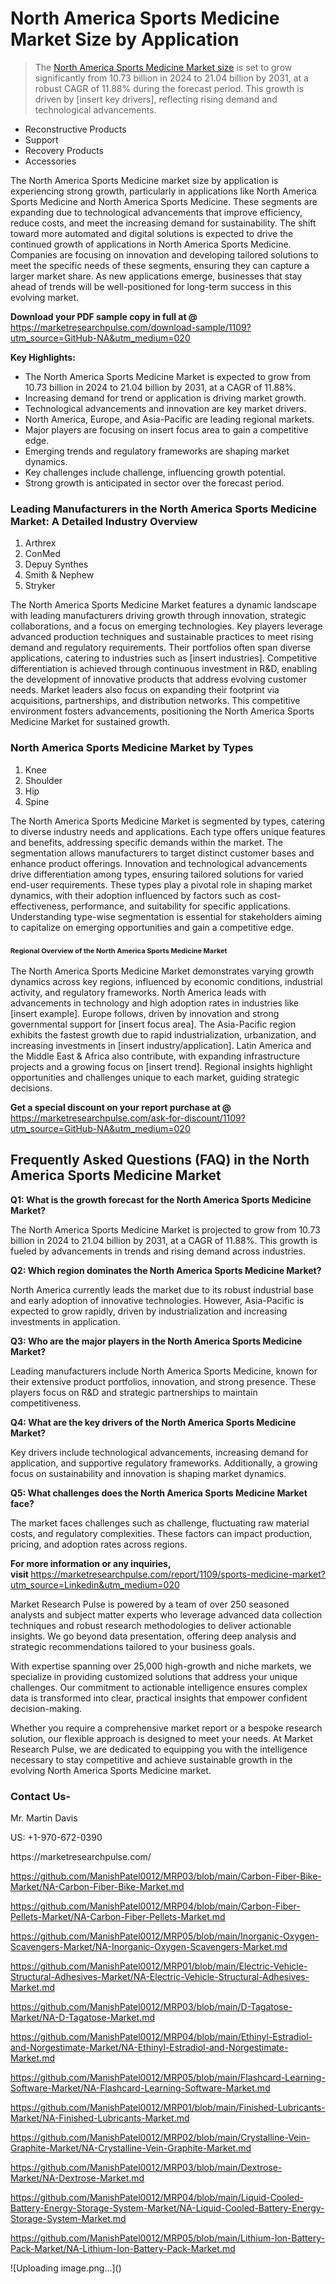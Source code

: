 <h1>North America Sports Medicine Market&nbsp;Size by Application</h1><blockquote><p>The <a href="https://marketresearchpulse.com/download-sample/1109?utm_source=GitHub-NA&amp;utm_medium=020">North America Sports Medicine Market size</a> is set to grow significantly from 10.73 billion in 2024 to 21.04 billion by 2031, at a robust CAGR of 11.88% during the forecast period. This growth is driven by [insert key drivers], reflecting rising demand and technological advancements.</p></blockquote><ul><li>Reconstructive Products <li> Support <li> Recovery Products <li> Accessories</li></ul><p>The North America Sports Medicine market size by application is experiencing strong growth, particularly in applications like North America Sports Medicine and North America Sports Medicine. These segments are expanding due to technological advancements that improve efficiency, reduce costs, and meet the increasing demand for sustainability. The shift toward more automated and digital solutions is expected to drive the continued growth of applications in North America Sports Medicine. Companies are focusing on innovation and developing tailored solutions to meet the specific needs of these segments, ensuring they can capture a larger market share. As new applications emerge, businesses that stay ahead of trends will be well-positioned for long-term success in this evolving market.</p><p><strong>Download your PDF sample copy in full at @ </strong><a href="https://marketresearchpulse.com/download-sample/1109?utm_source=GitHub-NA&amp;utm_medium=020">https://marketresearchpulse.com/download-sample/1109?utm_source=GitHub-NA&amp;utm_medium=020</a></p><p><strong>Key Highlights: </strong></p><ul><li>The North America Sports Medicine Market is expected to grow from 10.73 billion in 2024 to 21.04 billion by 2031, at a CAGR of 11.88%.</li><li>Increasing demand for trend or application is driving market growth.</li><li>Technological advancements and innovation are key market drivers.</li><li>North America, Europe, and Asia-Pacific are leading regional markets.</li><li>Major players are focusing on insert focus area to gain a competitive edge.</li><li>Emerging trends and regulatory frameworks are shaping market dynamics.</li><li>Key challenges include challenge, influencing growth potential.</li><li>Strong growth is anticipated in sector over the forecast period.</li></ul><h3>Leading Manufacturers in the North America Sports Medicine Market: A Detailed Industry Overview</h3><ol><li>Arthrex</li><li>ConMed</li><li>Depuy Synthes</li><li>Smith & Nephew</li><li>Stryker</li></ol><div class="flex max-w-full flex-col flex-grow"><div class="min-h-8 text-message flex w-full flex-col items-end gap-2 whitespace-normal break-words [.text-message+&amp;]:mt-5" dir="auto" data-message-author-role="assistant" data-message-id="fd8432e4-4910-450d-b182-61b7bfb0a01f" data-message-model-slug="gpt-4o"><div class="flex w-full flex-col gap-1 empty:hidden first:pt-[3px]"><div class="markdown prose w-full break-words dark:prose-invert light"><p>The North America Sports Medicine Market features a dynamic landscape with leading manufacturers driving growth through innovation, strategic collaborations, and a focus on emerging technologies. Key players leverage advanced production techniques and sustainable practices to meet rising demand and regulatory requirements. Their portfolios often span diverse applications, catering to industries such as [insert industries]. Competitive differentiation is achieved through continuous investment in R&amp;D, enabling the development of innovative products that address evolving customer needs. Market leaders also focus on expanding their footprint via acquisitions, partnerships, and distribution networks. This competitive environment fosters advancements, positioning the North America Sports Medicine Market for sustained growth.</p></div></div></div></div><h3>North America Sports Medicine Market by Types</h3><ol><li>Knee <li> Shoulder <li> Hip <li> Spine</li></ol><div class="flex max-w-full flex-col flex-grow"><div class="min-h-8 text-message flex w-full flex-col items-end gap-2 whitespace-normal break-words [.text-message+&amp;]:mt-5" dir="auto" data-message-author-role="assistant" data-message-id="084470be-0bb7-4664-bddf-5156b4f41249" data-message-model-slug="gpt-4o-mini"><div class="flex w-full flex-col gap-1 empty:hidden first:pt-[3px]"><div class="markdown prose w-full break-words dark:prose-invert light"><p>The North America Sports Medicine Market is segmented by types, catering to diverse industry needs and applications. Each type offers unique features and benefits, addressing specific demands within the market. The segmentation allows manufacturers to target distinct customer bases and enhance product offerings. Innovation and technological advancements drive differentiation among types, ensuring tailored solutions for varied end-user requirements. These types play a pivotal role in shaping market dynamics, with their adoption influenced by factors such as cost-effectiveness, performance, and suitability for specific applications. Understanding type-wise segmentation is essential for stakeholders aiming to capitalize on emerging opportunities and gain a competitive edge.</p></div></div></div></div><h3><span style="font-size: 11px;">Regional Overview of the North America Sports Medicine Market</span></h3><div class="flex max-w-full flex-col flex-grow"><div class="min-h-8 text-message flex w-full flex-col items-end gap-2 whitespace-normal break-words [.text-message+&amp;]:mt-5" dir="auto" data-message-author-role="assistant" data-message-id="e9038762-ce64-4e30-91c9-9bd413514231" data-message-model-slug="gpt-4o-mini"><div class="flex w-full flex-col gap-1 empty:hidden first:pt-[3px]"><div class="markdown prose w-full break-words dark:prose-invert light"><p>The North America Sports Medicine Market demonstrates varying growth dynamics across key regions, influenced by economic conditions, industrial activity, and regulatory frameworks. North America leads with advancements in technology and high adoption rates in industries like [insert example]. Europe follows, driven by innovation and strong governmental support for [insert focus area]. The Asia-Pacific region exhibits the fastest growth due to rapid industrialization, urbanization, and increasing investments in [insert industry/application]. Latin America and the Middle East &amp; Africa also contribute, with expanding infrastructure projects and a growing focus on [insert trend]. Regional insights highlight opportunities and challenges unique to each market, guiding strategic decisions.</p></div></div></div></div><p><strong>Get a special discount on your report purchase at @ </strong><a href="https://marketresearchpulse.com/ask-for-discount/1109?utm_source=GitHub-NA&amp;utm_medium=020">https://marketresearchpulse.com/ask-for-discount/1109?utm_source=GitHub-NA&amp;utm_medium=020</a></p><h2>Frequently Asked Questions (FAQ) in the North America Sports Medicine Market</h2><p><strong>Q1: What is the growth forecast for the North America Sports Medicine Market?</strong></p><p>The North America Sports Medicine Market is projected to grow from 10.73 billion in 2024 to 21.04 billion by 2031, at a CAGR of 11.88%. This growth is fueled by advancements in trends and rising demand across industries.</p><p><strong>Q2: Which region dominates the North America Sports Medicine Market?</strong></p><p>North America currently leads the market due to its robust industrial base and early adoption of innovative technologies. However, Asia-Pacific is expected to grow rapidly, driven by industrialization and increasing investments in application.</p><p><strong>Q3: Who are the major players in the North America Sports Medicine Market?</strong></p><p>Leading manufacturers include North America Sports Medicine, known for their extensive product portfolios, innovation, and strong presence. These players focus on R&amp;D and strategic partnerships to maintain competitiveness.</p><p><strong>Q4: What are the key drivers of the North America Sports Medicine Market?</strong></p><p>Key drivers include technological advancements, increasing demand for application, and supportive regulatory frameworks. Additionally, a growing focus on sustainability and innovation is shaping market dynamics.</p><p><strong>Q5: What challenges does the North America Sports Medicine Market face?</strong></p><p>The market faces challenges such as challenge, fluctuating raw material costs, and regulatory complexities. These factors can impact production, pricing, and adoption rates across regions.</p><p><strong>For more information or any inquiries, visit&nbsp;</strong><a href="https://marketresearchpulse.com/report/1109/sports-medicine-market?utm_source=Linkedin&utm_medium=020">https://marketresearchpulse.com/report/1109/sports-medicine-market?utm_source=Linkedin&utm_medium=020</a></p><p>Market Research Pulse is powered by a team of over 250 seasoned analysts and subject matter experts who leverage advanced data collection techniques and robust research methodologies to deliver actionable insights. We go beyond data presentation, offering deep analysis and strategic recommendations tailored to your business goals.</p><p>With expertise spanning over 25,000 high-growth and niche markets, we specialize in providing customized solutions that address your unique challenges. Our commitment to actionable intelligence ensures complex data is transformed into clear, practical insights that empower confident decision-making.</p><p>Whether you require a comprehensive market report or a bespoke research solution, our flexible approach is designed to meet your needs. At Market Research Pulse, we are dedicated to equipping you with the intelligence necessary to stay competitive and achieve sustainable growth in the evolving North America Sports Medicine market.</p><h3><strong>Contact Us-</strong></h3><p>Mr. Martin Davis</p><p>US: +1-970-672-0390</p><p>https://marketresearchpulse.com/</p><p><a href="https://github.com/ManishPatel0012/MRP03/blob/main/Carbon-Fiber-Bike-Market/NA-Carbon-Fiber-Bike-Market.md">https://github.com/ManishPatel0012/MRP03/blob/main/Carbon-Fiber-Bike-Market/NA-Carbon-Fiber-Bike-Market.md</a></p><p><a href="https://github.com/ManishPatel0012/MRP04/blob/main/Carbon-Fiber-Pellets-Market/NA-Carbon-Fiber-Pellets-Market.md">https://github.com/ManishPatel0012/MRP04/blob/main/Carbon-Fiber-Pellets-Market/NA-Carbon-Fiber-Pellets-Market.md</a></p><p><a href="https://github.com/ManishPatel0012/MRP05/blob/main/Inorganic-Oxygen-Scavengers-Market/NA-Inorganic-Oxygen-Scavengers-Market.md">https://github.com/ManishPatel0012/MRP05/blob/main/Inorganic-Oxygen-Scavengers-Market/NA-Inorganic-Oxygen-Scavengers-Market.md</a></p><p><a href="https://github.com/ManishPatel0012/MRP01/blob/main/Electric-Vehicle-Structural-Adhesives-Market/NA-Electric-Vehicle-Structural-Adhesives-Market.md">https://github.com/ManishPatel0012/MRP01/blob/main/Electric-Vehicle-Structural-Adhesives-Market/NA-Electric-Vehicle-Structural-Adhesives-Market.md</a></p><p><a href="https://github.com/ManishPatel0012/MRP03/blob/main/D-Tagatose-Market/NA-D-Tagatose-Market.md">https://github.com/ManishPatel0012/MRP03/blob/main/D-Tagatose-Market/NA-D-Tagatose-Market.md</a></p><p><a href="https://github.com/ManishPatel0012/MRP04/blob/main/Ethinyl-Estradiol-and-Norgestimate-Market/NA-Ethinyl-Estradiol-and-Norgestimate-Market.md">https://github.com/ManishPatel0012/MRP04/blob/main/Ethinyl-Estradiol-and-Norgestimate-Market/NA-Ethinyl-Estradiol-and-Norgestimate-Market.md</a></p><p><a href="https://github.com/ManishPatel0012/MRP05/blob/main/Flashcard-Learning-Software-Market/NA-Flashcard-Learning-Software-Market.md">https://github.com/ManishPatel0012/MRP05/blob/main/Flashcard-Learning-Software-Market/NA-Flashcard-Learning-Software-Market.md</a></p><p><a href="https://github.com/ManishPatel0012/MRP01/blob/main/Finished-Lubricants-Market/NA-Finished-Lubricants-Market.md">https://github.com/ManishPatel0012/MRP01/blob/main/Finished-Lubricants-Market/NA-Finished-Lubricants-Market.md</a></p><p><a href="https://github.com/ManishPatel0012/MRP02/blob/main/Crystalline-Vein-Graphite-Market/NA-Crystalline-Vein-Graphite-Market.md">https://github.com/ManishPatel0012/MRP02/blob/main/Crystalline-Vein-Graphite-Market/NA-Crystalline-Vein-Graphite-Market.md</a></p><p><a href="https://github.com/ManishPatel0012/MRP03/blob/main/Dextrose-Market/NA-Dextrose-Market.md">https://github.com/ManishPatel0012/MRP03/blob/main/Dextrose-Market/NA-Dextrose-Market.md</a></p><p><a href="https://github.com/ManishPatel0012/MRP04/blob/main/Liquid-Cooled-Battery-Energy-Storage-System-Market/NA-Liquid-Cooled-Battery-Energy-Storage-System-Market.md">https://github.com/ManishPatel0012/MRP04/blob/main/Liquid-Cooled-Battery-Energy-Storage-System-Market/NA-Liquid-Cooled-Battery-Energy-Storage-System-Market.md</a></p><p><a href="https://github.com/ManishPatel0012/MRP05/blob/main/Lithium-Ion-Battery-Pack-Market/NA-Lithium-Ion-Battery-Pack-Market.md">https://github.com/ManishPatel0012/MRP05/blob/main/Lithium-Ion-Battery-Pack-Market/NA-Lithium-Ion-Battery-Pack-Market.md</a></p>
![Uploading image.png…]()
